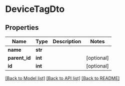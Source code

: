 # DeviceTagDto

## Properties
Name | Type | Description | Notes
------------ | ------------- | ------------- | -------------
**name** | **str** |  | 
**parent_id** | **int** |  | [optional] 
**id** | **int** |  | [optional] 

[[Back to Model list]](../README.md#documentation-for-models) [[Back to API list]](../README.md#documentation-for-api-endpoints) [[Back to README]](../README.md)

